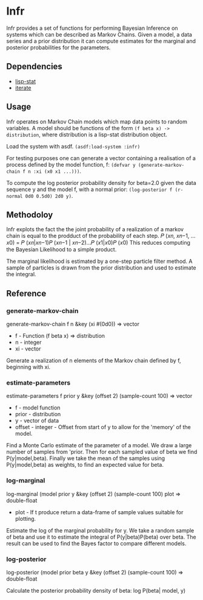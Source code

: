 # Infr
Infr provides a set of functions for performing Bayesian Inference on systems which can be described as Markov Chains. Given a model, a data series and a prior distribution it can compute estimates for the marginal and posterior probabilities for the parameters.

## Dependencies

* [lisp-stat](https://lisp-stat.dev)
* [iterate](https://iterate.common-lisp.dev)

## Usage
Infr operates on Markov Chain models which map data points to random variables. A model should be functions of the form `(f beta x) -> distribution`, where distribution is a lisp-stat distribution object.

Load the system with asdf.
```(asdf:load-system :infr)```

For testing purposes one can generate a vector containing a realisation of a process defined by the model function, f:
```(defvar y (generate-markov-chain f n :xi (x0 x1 ...)))```.

To compute the log posterior probability density for beta=2.0 given the data sequence y and the model f, with a normal prior:
```(log-posterior f (r-normal 0d0 0.5d0) 2d0 y)```.

## Methodoloy
Infr explots the fact the the joint probability of a realization of a markov chain is equal to the prodduct of the probability of each step.
𝑃 (𝑥𝑛, 𝑥𝑛−1, …𝑥0) = 𝑃 (𝑥𝑛|𝑥𝑛−1)𝑃 (𝑥𝑛−1 | 𝑥𝑛−2)…𝑃 (𝑥1|𝑥0)𝑃 (𝑥0)
This reduces computing the Bayesian Likelihood to a simple product.

The marginal likelihood is estimated by a one-step particle filter method. A sample of particles is drawn from the prior distribution and used to estimate the integral.

## Reference
### generate-markov-chain
generate-markov-chain f n &key (xi #(0d0))
=> vector
* f - Function (f beta x) => distribution
* n - integer
* xi - vector

Generate a realization of n elements of the Markov chain defined by f, beginning with xi.

### estimate-parameters
estimate-parameters f prior y &key (offset 2) (sample-count 100)
=> vector
* f - model function
* prior - distribution
* y - vector of data
* offset - integer - Offset from start of y to allow for the 'memory' of the model.

Find a Monte Carlo estimate of the parameter of a model.  We draw a large
number of samples from 'prior. Then for each sampled value of beta we find
P(y|model,beta). Finally we take the mean of the samples using P(y|model,beta)
as weights, to find an expected value for beta.

### log-marginal
log-marginal (model prior y &key (offset 2) (sample-count 100) plot
=> double-float
* plot - If t produce return a data-frame of sample values suitable for plotting.

Estimate the log of the marginal probability for y. We take a random sample of beta and use it to estimate the integral of P(y|beta)P(beta) over beta.
The result can be used to find the Bayes factor to compare different models.

### log-posterior
log-posterior (model prior beta y &key (offset 2) (sample-count 100)
=> double-float

Calculate the posterior probability density of beta: log P(beta| model, y)

